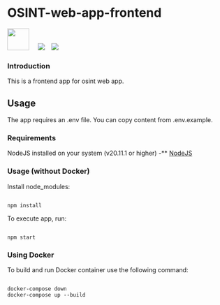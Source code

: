 # OSINT-web-app-frontend

<img src="https://img.icons8.com/ultraviolet/80/000000/react--v1.png"
     height="50px"
/></span>
&nbsp;&nbsp;&nbsp;
<img src="https://img.icons8.com/color/48/000000/javascript--v1.png"
/>&nbsp;&nbsp;&nbsp;
<img src="https://img.icons8.com/fluency/48/000000/docker.png"/></span>
&nbsp;&nbsp;&nbsp;

### Introduction

This is a frontend app for osint web app.

## Usage

The app requires an .env file. You can copy content from .env.example.

### Requirements

NodeJS installed on your system (v20.11.1 or higher) -\*\* [NodeJS](https://nodejs.org)

### Usage (without Docker)

Install node_modules:

```

npm install

```

To execute app, run:

```

npm start

```

### Using Docker

To build and run Docker container use the following command:

```

docker-compose down                                     
docker-compose up --build

```

